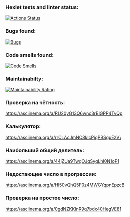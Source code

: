 ### Hexlet tests and linter status:
[![Actions Status](https://github.com/yng-trouble/python-project-49/actions/workflows/hexlet-check.yml/badge.svg)](https://github.com/yng-trouble/python-project-49/actions)
### Bugs found:
[![Bugs](https://sonarcloud.io/api/project_badges/measure?project=yng-trouble_python-project-49&metric=bugs)](https://sonarcloud.io/summary/new_code?id=yng-trouble_python-project-49)
### Code smells found:
[![Code Smells](https://sonarcloud.io/api/project_badges/measure?project=yng-trouble_python-project-49&metric=code_smells)](https://sonarcloud.io/summary/new_code?id=yng-trouble_python-project-49)
### Maintainabilty:
[![Maintainability Rating](https://sonarcloud.io/api/project_badges/measure?project=yng-trouble_python-project-49&metric=sqale_rating)](https://sonarcloud.io/summary/new_code?id=yng-trouble_python-project-49)
### Проверка на чётность:
https://asciinema.org/a/RU20yG13Q6wnc3rBlGPP4TvQp
### Калькулятор:
https://asciinema.org/a/rrCLAcJmNC8kIcPjqPBSguEzV\
### Наибольший общий делитель:
https://asciinema.org/a/44jZUa9TwqOJqSyqLhI0N1oP1
### Недостающее число в прогрессии:
https://asciinema.org/a/Hl50vQhQ5F0z4MWGYqpnEpzcB
### Проверка на простое число:
https://asciinema.org/a/0gdNZKKlnR9q7bdx40HegVE81